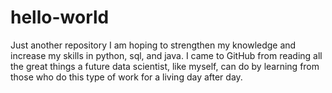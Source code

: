 # hello-world
Just another repository
I am hoping to strengthen my knowledge and increase my skills in python, sql, and java. I came to GitHub from reading all the great things
a future data scientist, like myself, can do by learning from those who do this type of work for a living day after day.
